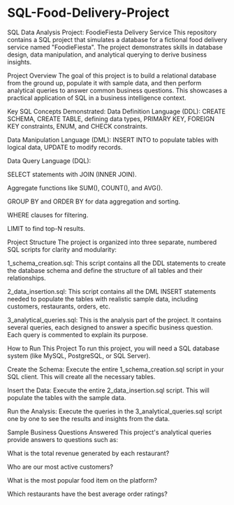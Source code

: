 # SQL-Food-Delivery-Project

SQL Data Analysis Project: FoodieFiesta Delivery Service
This repository contains a SQL project that simulates a database for a fictional food delivery service named "FoodieFiesta". The project demonstrates skills in database design, data manipulation, and analytical querying to derive business insights.

Project Overview
The goal of this project is to build a relational database from the ground up, populate it with sample data, and then perform analytical queries to answer common business questions. This showcases a practical application of SQL in a business intelligence context.

Key SQL Concepts Demonstrated:
Data Definition Language (DDL): CREATE SCHEMA, CREATE TABLE, defining data types, PRIMARY KEY, FOREIGN KEY constraints, ENUM, and CHECK constraints.

Data Manipulation Language (DML): INSERT INTO to populate tables with logical data, UPDATE to modify records.

Data Query Language (DQL):

SELECT statements with JOIN (INNER JOIN).

Aggregate functions like SUM(), COUNT(), and AVG().

GROUP BY and ORDER BY for data aggregation and sorting.

WHERE clauses for filtering.

LIMIT to find top-N results.

Project Structure
The project is organized into three separate, numbered SQL scripts for clarity and modularity:

1_schema_creation.sql: This script contains all the DDL statements to create the database schema and define the structure of all tables and their relationships.

2_data_insertion.sql: This script contains all the DML INSERT statements needed to populate the tables with realistic sample data, including customers, restaurants, orders, etc.

3_analytical_queries.sql: This is the analysis part of the project. It contains several queries, each designed to answer a specific business question. Each query is commented to explain its purpose.

How to Run This Project
To run this project, you will need a SQL database system (like MySQL, PostgreSQL, or SQL Server).

Create the Schema: Execute the entire 1_schema_creation.sql script in your SQL client. This will create all the necessary tables.

Insert the Data: Execute the entire 2_data_insertion.sql script. This will populate the tables with the sample data.

Run the Analysis: Execute the queries in the 3_analytical_queries.sql script one by one to see the results and insights from the data.

Sample Business Questions Answered
This project's analytical queries provide answers to questions such as:

What is the total revenue generated by each restaurant?

Who are our most active customers?

What is the most popular food item on the platform?

Which restaurants have the best average order ratings?
